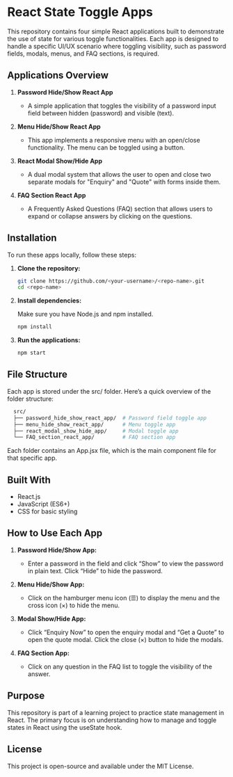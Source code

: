 # React State Toggle Apps

This repository contains four simple React applications built to demonstrate the use of state for various toggle functionalities. Each app is designed to handle a specific UI/UX scenario where toggling visibility, such as password fields, modals, menus, and FAQ sections, is required.

## Applications Overview

1. **Password Hide/Show React App**
   - A simple application that toggles the visibility of a password input field between hidden (password) and visible (text).

2. **Menu Hide/Show React App**
   - This app implements a responsive menu with an open/close functionality. The menu can be toggled using a button.

3. **React Modal Show/Hide App**
   - A dual modal system that allows the user to open and close two separate modals for "Enquiry" and "Quote" with forms inside them.

4. **FAQ Section React App**
   - A Frequently Asked Questions (FAQ) section that allows users to expand or collapse answers by clicking on the questions.

## Installation

To run these apps locally, follow these steps:

1. **Clone the repository:**

   ```bash
   git clone https://github.com/<your-username>/<repo-name>.git
   cd <repo-name>
   ```

2. **Install dependencies:**

   Make sure you have Node.js and npm installed.

   ```bash
   npm install
   ```

3. **Run the applications:**

   ```bash
   npm start
   ```

## File Structure

Each app is stored under the src/ folder. Here’s a quick overview of the folder structure:

  ```bash
    src/
    ├── password_hide_show_react_app/  # Password field toggle app
    ├── menu_hide_show_react_app/      # Menu toggle app
    ├── react_modal_show_hide_app/     # Modal toggle app
    └── FAQ_section_react_app/         # FAQ section app
  ```

Each folder contains an App.jsx file, which is the main component file for that specific app.

## Built With

- React.js
- JavaScript (ES6+)
- CSS for basic styling

## How to Use Each App

1. **Password Hide/Show App:**
   - Enter a password in the field and click “Show” to view the password in plain text. Click “Hide” to hide the password.
   
2. **Menu Hide/Show App:**
   - Click on the hamburger menu icon (☰) to display the menu and the cross icon (×) to hide the menu.
   
3. **Modal Show/Hide App:**
   - Click “Enquiry Now” to open the enquiry modal and “Get a Quote” to open the quote modal. Click the close (×) button to hide the modals.
   
4. **FAQ Section App:**
   - Click on any question in the FAQ list to toggle the visibility of the answer.
  
## Purpose

This repository is part of a learning project to practice state management in React. The primary focus is on understanding how to manage and toggle states in React using the useState hook.

## License

This project is open-source and available under the MIT License.
